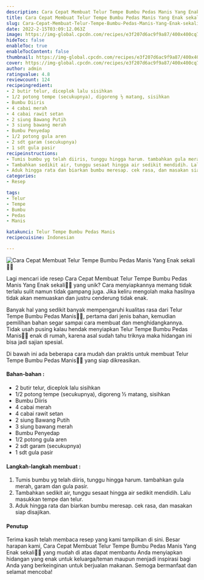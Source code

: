 ```yaml
---
description: Cara Cepat Membuat Telur Tempe Bumbu Pedas Manis Yang Enak sekali"
title: Cara Cepat Membuat Telur Tempe Bumbu Pedas Manis Yang Enak sekali
slug: Cara-Cepat-Membuat-Telur-Tempe-Bumbu-Pedas-Manis-Yang-Enak-sekali
date: 2022-2-15T03:09:12.063Z
image: https://img-global.cpcdn.com/recipes/e3f207d6ac9f9a87/400x400cq70/photo.jpg
hideToc: false
enableToc: true
enableTocContent: false
thumbnail: https://img-global.cpcdn.com/recipes/e3f207d6ac9f9a87/400x400cq70/photo.jpg
cover: https://img-global.cpcdn.com/recipes/e3f207d6ac9f9a87/400x400cq70/photo.jpg
author: admin
ratingvalue: 4.8
reviewcount: 124
recipeingredient:
- 2 butir telur, diceplok lalu sisihkan
- 1/2 potong tempe (secukupnya), digoreng ½ matang, sisihkan
- Bumbu Diiris
- 4 cabai merah
- 4 cabai rawit setan
- 2 siung Bawang Putih
- 3 siung bawang merah
- Bumbu Penyedap
- 1/2 potong gula aren
- 2 sdt garam (secukupnya)
- 1 sdt gula pasir
recipeinstructions:
- Tumis bumbu yg telah diiris, tunggu hingga harum. tambahkan gula merah, garam dan gula pasir.
- Tambahkan sedikit air, tunggu sesaat hingga air sedikit mendidih. Lalu masukkan tempe dan telur.
- Aduk hingga rata dan biarkan bumbu meresap. cek rasa, dan masakan siap disajikan.
categories:
- Resep

tags:
- Telur
- Tempe
- Bumbu
- Pedas
- Manis

katakunci: Telur Tempe Bumbu Pedas Manis
recipecuisine: Indonesian

---
```


![Cara Cepat Membuat Telur Tempe Bumbu Pedas Manis Yang Enak sekali👩‍🍳](https://img-global.cpcdn.com/recipes/e3f207d6ac9f9a87/400x400cq70/photo.jpg)

Lagi mencari ide resep Cara Cepat Membuat Telur Tempe Bumbu Pedas Manis Yang Enak sekali👩‍🍳 yang unik? Cara menyiapkannya memang tidak terlalu sulit namun tidak gampang juga. Jika keliru mengolah maka hasilnya tidak akan memuaskan dan justru cenderung tidak enak.

Banyak hal yang sedikit banyak mempengaruhi kualitas rasa dari Telur Tempe Bumbu Pedas Manis👩‍🍳, pertama dari jenis bahan, kemudian pemilihan bahan segar sampai cara membuat dan menghidangkannya. Tidak usah pusing kalau hendak menyiapkan Telur Tempe Bumbu Pedas Manis👩‍🍳 enak di rumah, karena asal sudah tahu triknya maka hidangan ini bisa jadi sajian spesial.

Di bawah ini ada beberapa cara mudah dan praktis untuk membuat Telur Tempe Bumbu Pedas Manis👩‍🍳 yang siap dikreasikan.

<!--inarticleads1-->

#### Bahan-bahan :

- 2 butir telur, diceplok lalu sisihkan
- 1/2 potong tempe (secukupnya), digoreng ½ matang, sisihkan
- Bumbu Diiris
- 4 cabai merah
- 4 cabai rawit setan
- 2 siung Bawang Putih
- 3 siung bawang merah
- Bumbu Penyedap
- 1/2 potong gula aren
- 2 sdt garam (secukupnya)
- 1 sdt gula pasir

<!--inarticleads2-->

#### Langkah-langkah membuat :

1. Tumis bumbu yg telah diiris, tunggu hingga harum. tambahkan gula merah, garam dan gula pasir.
1. Tambahkan sedikit air, tunggu sesaat hingga air sedikit mendidih. Lalu masukkan tempe dan telur.
1. Aduk hingga rata dan biarkan bumbu meresap. cek rasa, dan masakan siap disajikan.

#### Penutup

Terima kasih telah membaca resep yang kami tampilkan di sini. Besar harapan kami, Cara Cepat Membuat Telur Tempe Bumbu Pedas Manis Yang Enak sekali👩‍🍳 yang mudah di atas dapat membantu Anda menyiapkan hidangan yang enak untuk keluarga/teman maupun menjadi inspirasi bagi Anda yang berkeinginan untuk berjualan makanan. Semoga bermanfaat dan selamat mencoba!
